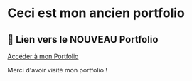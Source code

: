 # Ceci est mon ancien portfolio

## 🔗 Lien vers le **NOUVEAU** Portfolio

[Accéder à mon Portfolio](https://www.samisaoud.me)

Merci d'avoir visité mon portfolio !
